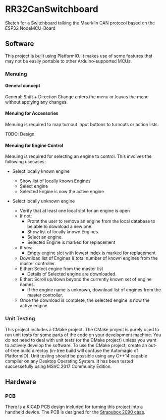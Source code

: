 # RR32CanSwitchboard
Sketch for a Switchboard talking the Maerklin CAN protocol based on the ESP32 NodeMCU-Board

## Software

This project is built using PlatformIO. It makes use of some features that may not be easily portable to other Arduino-supported MCUs.

### Menuing

#### General concept

General: Shift + Direction Change enters the menu or leaves the menu without applying any changes.

#### Menuing for Accessories

Menuing is required to map turnout input buttons to turnouts or action lists.

TODO: Design.

#### Menuing for Engine Control

Menuing is required for selecting an engine to control. This involves the following usecases:

* Select locally known engine
    * Show list of locally known Engines
    * Select engine
    * Selected Engine is now the active engine

* Select locally unknown engine
    * Verify that at least one local slot for an engine is open
    * If not:
        * Promt the user to remove an engine from the local database to be able to download a new one.
        * Show list of locally known Engines
        * Select an engine.
        * Selected Engine is marked for replacement
    * If yes:
        * Empty engine slot with lowest index is marked for replacement
    * Download list of Engines & total number of known engines from the master controller.
    * Either: Select engine from the master list
        * Details of Selected engine are downloaded.
    * Either: Scroll up/down beyond the currently known set of engine names.
        * If the engine name is unknown, download list of engines from the master controller.
    * Once the download is complete, the selected engine is now the active engine

### Unit Testing

This project includes a CMake project.
The CMake project is purely used to run unit tests for some parts of the code on your development machine.
You do not need to deal with unit tests (or the CMake project) unless you want to actively develop the software.
To use the CMake project, create an out-of-tree build directoy (in-tree build will confuse the Automagic of PlatformIO).
Unit testing should be possible using any C++14 capable compiler on any Desktop Operating System.
It has been tested successefully using MSVC 2017 Community Edition.

## Hardware

### PCB

There is a KiCAD PCB design included for turning this project into a handheld device.
The PCB is designed for the [Strapubox 2090 case](https://www.reichelt.de/kunststoffgehaeuse-129-x-40-x-26-mm-sp-2090-sw-p33828.html?&trstct=pos_0).